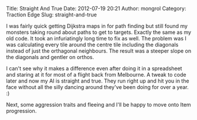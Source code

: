 Title: Straight And True
Date: 2012-07-19 20:21
Author: mongrol
Category: Traction Edge
Slug: straight-and-true

I was fairly quick getting Dijkstra maps in for path finding but still
found my monsters taking round about paths to get to targets. Exactly
the same as my old code. It took an infuriatingly long time to fix as
well. The problem was I was calculating every tile around the centre
tile including the diagonals instead of just the orthagonal neighbours.
The result was a steeper slope on the diagonals and gentler on orthos.

I can't see why it makes a difference even after doing it in a
spreadsheet and staring at it for most of a flight back from Melbourne.
A tweak to code later and now my AI is straight and true. They run right
up and hit you in the face without all the silly dancing around they've
been doing for over a year. :)

Next, some aggression traits and fleeing and I'll be happy to move onto
Item progression.
